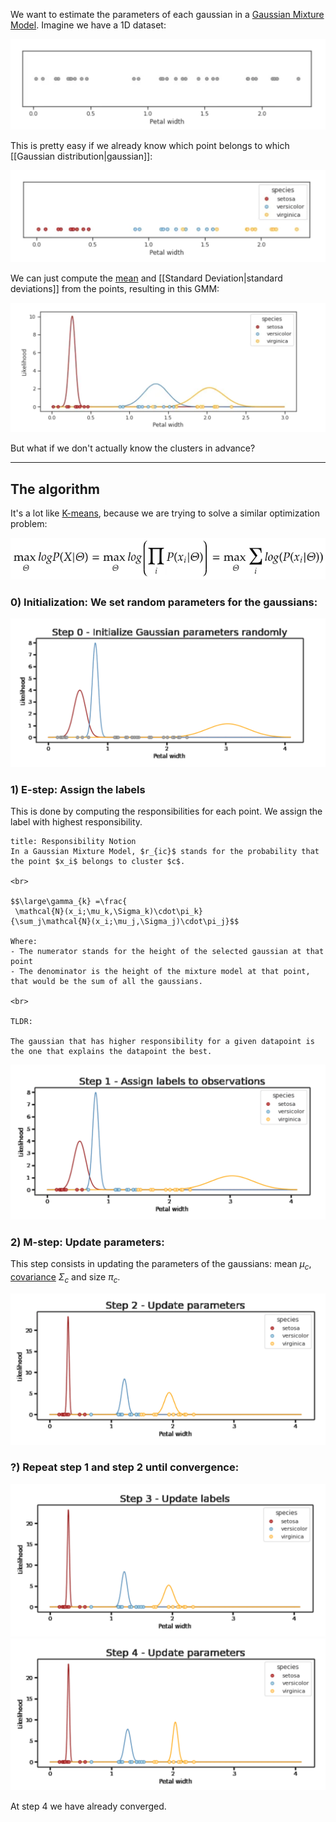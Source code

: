 We want to estimate the parameters of each gaussian in a [Gaussian Mixture Model](Gaussian%20Mixture%20Model.md).
Imagine we have a 1D dataset:

![](../z_images/Pasted%20image%2020230418142138.png)


This is pretty easy if we already know which point belongs to which [[Gaussian distribution|gaussian]]:

![](../z_images/Pasted%20image%2020230418142204.png)


We can just compute the [mean](../Statistics/Mean.md) and [[Standard Deviation|standard deviations]] from the points, resulting in this GMM:

![](../z_images/Pasted%20image%2020230418142233.png)


But what if we don't actually know the clusters in advance?

---

## The algorithm

It's a lot like [K-means](K-means.md), because we are trying to solve a similar optimization problem:

![](../z_images/Pasted%20image%2020230418143320.png)


### 0) Initialization: We set random parameters for the gaussians:

![](../z_images/Pasted%20image%2020230418144751.png)


### 1) E-step: Assign the labels

This is done by computing the responsibilities for each point. We assign the label with highest responsibility.

```ad-quote
title: Responsibility Notion
In a Gaussian Mixture Model, $r_{ic}$ stands for the probability that the point $x_i$ belongs to cluster $c$.

<br>

$$\large\gamma_{k} =\frac{
 \mathcal{N}(x_i;\mu_k,\Sigma_k)\cdot\pi_k}
{\sum_j\mathcal{N}(x_i;\mu_j,\Sigma_j)\cdot\pi_j}$$

Where:
- The numerator stands for the height of the selected gaussian at that point
- The denominator is the height of the mixture model at that point, that would be the sum of all the gaussians.

<br>

TLDR:

The gaussian that has higher responsibility for a given datapoint is the one that explains the datapoint the best.
```

![](../z_images/Pasted%20image%2020230418144930.png)


### 2) M-step: Update parameters:

This step consists in updating the parameters of the gaussians: mean $\mu_c$, [covariance](../Statistics/Covariance.md) $\Sigma_c$ and size $\pi_c$.

![](../z_images/Pasted%20image%2020230418145110.png)


### ?) Repeat step 1 and step 2 until convergence:

![](../z_images/Pasted%20image%2020230418145204.png)
![](../z_images/Pasted%20image%2020230418145242.png)

At step 4 we have already converged.

